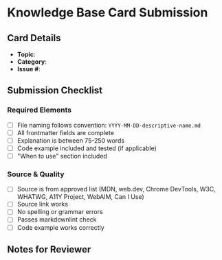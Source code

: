 # Knowledge Base Card Submission

## Card Details

- **Topic**: 
- **Category**: 
- **Issue #**: 

## Submission Checklist

### Required Elements

- [ ] File naming follows convention: `YYYY-MM-DD-descriptive-name.md`
- [ ] All frontmatter fields are complete
- [ ] Explanation is between 75-250 words
- [ ] Code example included and tested (if applicable)
- [ ] "When to use" section included

### Source & Quality

- [ ] Source is from approved list (MDN, web.dev, Chrome DevTools, W3C, WHATWG, A11Y Project, WebAIM, Can I Use)
- [ ] Source link works
- [ ] No spelling or grammar errors
- [ ] Passes markdownlint check
- [ ] Code example works correctly

## Notes for Reviewer

<!-- Add any questions or context about your card here -->
